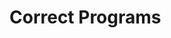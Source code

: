 # Correct Programs

<div style="display: flex; justify-content: center;">

<object
    type="image/svg+xml"
    data="correct_programs_venn.svg"
    width="500"></object>
<small>[](https://azriel.im/dot_ix/?src=CYSwTgpgxgLiD2A7AXAAgG4THKBDANgFAAWIWuYUxAnsoaqgM7wBmMA7hRHQwwEa5gAfQCMaAN4BferwHCATBOm9UcoQGYlM-oKEAWLSrUBWQ7yjwwkWFsKJ4wCEMS4AthEY8mrDlzQAiAB4%2BAD4AQXx8VABlH05IQIB6UP8ZCytoGACAYUtrGGCwRJDYtniIQuLKkIAGADoaxpEAUlSdYTFUf1cQRkYQRABzVABuNtVdRS7GEVQAXjmmeXG1TS7EAFdIld0DLtwoKAgABzghneFTLrADiFS7BydHRihPGTVO-wuhKf9GYngW2AqA2jAqfCKITqEAAjhsCIwABQASm%2Ba38dXcMABwBR3z2-gG6AIIGBA2OGxg3yu-gsiFAcCQ9wgwEGHi8HyEQjUewA2h8ADQTYR6AC670mXJMaH5kyFJnF7Q0XPS%2BRlqyFqsy4oejiEEFc8AAVr0vMwyn5UIBeDcAvTtpPKZNCAUHIJR00IAZcldPw9XrWnqVe39wqEV09hGxBu4MkYMGo%2BHZ2lQ9j1jhYuC2MDeKgY-1wxycFnwljQkGAiYYEAAHjAbmgoBswMwwABaY7wAYwLCJllsoSp9P4TNeFRVmu4NCkYCORCJrU2ctMYh5gvwItgNCDSAQGcqc2%2BSDD3i5-NCQvFpj4XCdwhAA)</small>

</div>

<!--
1. Within the realm of all software, only a very small subset is correct.
2. Often we produce hundreds of incorrect copies in our attempt to create the correct version.
3. Constraints enforced by a compiler are one way to reduce the number of these incorrect copies.
-->
